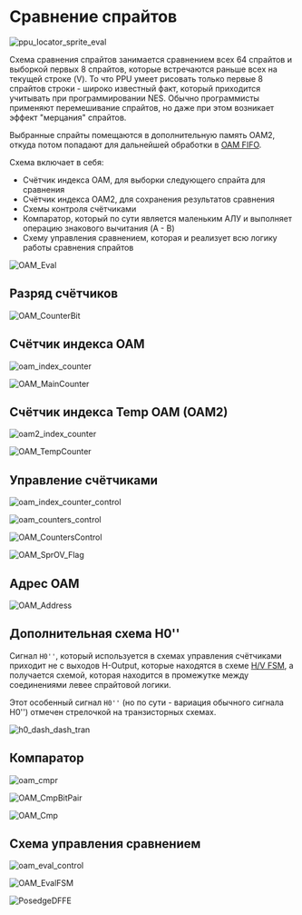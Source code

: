 # Сравнение спрайтов

![ppu_locator_sprite_eval](/BreakingNESWiki/imgstore/ppu/ppu_locator_sprite_eval.jpg)

Схема сравнения спрайтов занимается сравнением всех 64 спрайтов и выборкой первых 8 спрайтов, которые встречаются раньше всех на текущей строке (V). То что PPU умеет рисовать только первые 8 спрайтов строки - широко известный факт, который приходится учитывать при программировании NES. Обычно программисты применяют перемешивание спрайтов, но даже при этом возникает эффект "мерцания" спрайтов.

Выбранные спрайты помещаются в дополнительную память OAM2, откуда потом попадают для дальнейшей обработки в [OAM FIFO](fifo.md).

Схема включает в себя:
- Счётчик индекса OAM, для выборки следующего спрайта для сравнения
- Счётчик индекса OAM2, для сохранения результатов сравнения
- Схемы контроля счётчиками
- Компаратор, который по сути является маленьким АЛУ и выполняет операцию знакового вычитания (A - B)
- Схему управления сравнением, которая и реализует всю логику работы сравнения спрайтов

![OAM_Eval](/BreakingNESWiki/imgstore/ppu/OAM_Eval.png)

## Разряд счётчиков

![OAM_CounterBit](/BreakingNESWiki/imgstore/ppu/OAM_CounterBit.png)

## Счётчик индекса OAM

![oam_index_counter](/BreakingNESWiki/imgstore/ppu/oam_index_counter.jpg)

![OAM_MainCounter](/BreakingNESWiki/imgstore/ppu/OAM_MainCounter.png)

## Счётчик индекса Temp OAM (OAM2)

![oam2_index_counter](/BreakingNESWiki/imgstore/ppu/oam2_index_counter.jpg)

![OAM_TempCounter](/BreakingNESWiki/imgstore/ppu/OAM_TempCounter.png)

## Управление счётчиками

![oam_index_counter_control](/BreakingNESWiki/imgstore/ppu/oam_index_counter_control.jpg)

![oam_counters_control](/BreakingNESWiki/imgstore/ppu/oam_counters_control.jpg)

![OAM_CountersControl](/BreakingNESWiki/imgstore/ppu/OAM_CountersControl.png)

![OAM_SprOV_Flag](/BreakingNESWiki/imgstore/ppu/OAM_SprOV_Flag.png)

## Адрес OAM

![OAM_Address](/BreakingNESWiki/imgstore/ppu/OAM_Address.png)

## Дополнительная схема H0''

Сигнал `H0''`, который используется в схемах управления счётчиками приходит не с выходов H-Output, которые находятся в схеме [H/V FSM](hv_fsm.md), а получается схемой, которая находится в промежутке между соединениями левее спрайтовой логики.

Этот особенный сигнал `H0''` (но по сути - вариация обычного сигнала H0'') отмечен стрелочкой на транзисторных схемах.

![h0_dash_dash_tran](/BreakingNESWiki/imgstore/ppu/h0_dash_dash_tran.jpg)

## Компаратор

![oam_cmpr](/BreakingNESWiki/imgstore/ppu/oam_cmpr.jpg)

![OAM_CmpBitPair](/BreakingNESWiki/imgstore/ppu/OAM_CmpBitPair.png)

![OAM_Cmp](/BreakingNESWiki/imgstore/ppu/OAM_Cmp.png)

## Схема управления сравнением

![oam_eval_control](/BreakingNESWiki/imgstore/ppu/oam_eval_control.jpg)

![OAM_EvalFSM](/BreakingNESWiki/imgstore/ppu/OAM_EvalFSM.png)

![PosedgeDFFE](/BreakingNESWiki/imgstore/ppu/PosedgeDFFE.png)

